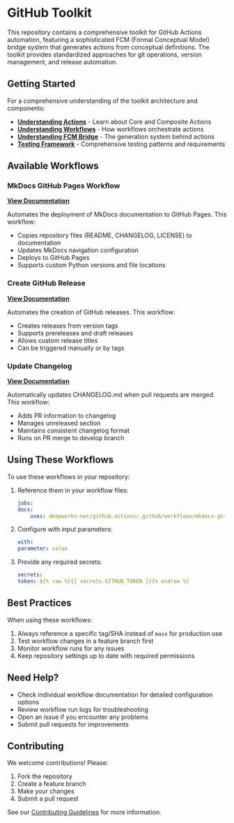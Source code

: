 # GitHub Toolkit

This repository contains a comprehensive toolkit for GitHub Actions automation, featuring a sophisticated FCM (Formal Conceptual Model) bridge system that generates actions from conceptual definitions. The toolkit provides standardized approaches for git operations, version management, and release automation.

## Getting Started

For a comprehensive understanding of the toolkit architecture and components:

- **[Understanding Actions](guides/understanding-actions.md)** - Learn about Core and Composite Actions
- **[Understanding Workflows](guides/understanding-workflows.md)** - How workflows orchestrate actions  
- **[Understanding FCM Bridge](guides/understanding-fcm-bridge.md)** - The generation system behind actions
- **[Testing Framework](guides/testing-framework.md)** - Comprehensive testing patterns and requirements

## Available Workflows

### MkDocs GitHub Pages Workflow

**[View Documentation](workflows/mkdocs-gh-pages.md)**

Automates the deployment of MkDocs documentation to GitHub Pages. This workflow:

- Copies repository files (README, CHANGELOG, LICENSE) to documentation
- Updates MkDocs navigation configuration
- Deploys to GitHub Pages
- Supports custom Python versions and file locations

### Create GitHub Release

**[View Documentation](workflows/create-release.md)**

Automates the creation of GitHub releases. This workflow:

- Creates releases from version tags
- Supports prereleases and draft releases
- Allows custom release titles
- Can be triggered manually or by tags

### Update Changelog

**[View Documentation](workflows/update-changelog.md)**

Automatically updates CHANGELOG.md when pull requests are merged. This workflow:

- Adds PR information to changelog
- Manages unreleased section
- Maintains consistent changelog format
- Runs on PR merge to develop branch

## Using These Workflows

To use these workflows in your repository:

1. Reference them in your workflow files:

    ```yaml
    jobs:
    docs:
        uses: deepworks-net/github.actions/.github/workflows/mkdocs-gh-pages.yml@main
    ```

2. Configure with input parameters:

    ```yaml
    with:
    parameter: value
    ```

3. Provide any required secrets:

    ```yaml
    secrets:
    token: ${% raw %}{{ secrets.GITHUB_TOKEN }}{% endraw %}
    ```

## Best Practices

When using these workflows:

1. Always reference a specific tag/SHA instead of `main` for production use
2. Test workflow changes in a feature branch first
3. Monitor workflow runs for any issues
4. Keep repository settings up to date with required permissions

## Need Help?

- Check individual workflow documentation for detailed configuration options
- Review workflow run logs for troubleshooting
- Open an issue if you encounter any problems
- Submit pull requests for improvements

## Contributing

We welcome contributions! Please:

1. Fork the repository
2. Create a feature branch
3. Make your changes
4. Submit a pull request

See our [Contributing Guidelines](../CONTRIBUTING.md) for more information.
